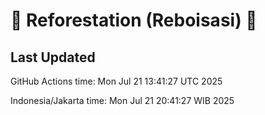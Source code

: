 
# 🌳 Reforestation (Reboisasi) 🌲

## Last Updated

GitHub Actions time: Mon Jul 21 13:41:27 UTC 2025

Indonesia/Jakarta time: Mon Jul 21 20:41:27 WIB 2025
